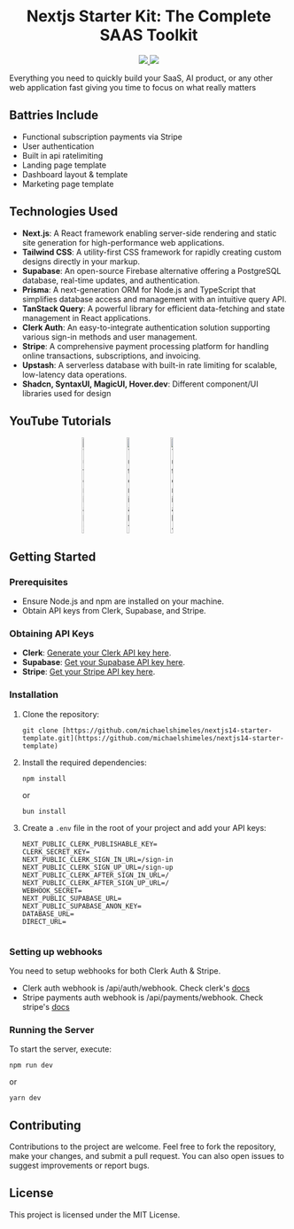 <h1 align="center">Nextjs Starter Kit: The Complete SAAS Toolkit</h1>
<div>
    <div align="center">
        <a href="https://x.com/rasmickyy">
            <img src="https://img.shields.io/badge/X/Twitter-000000?style=for-the-badge&logo=x&logoColor=white" />
        </a>
        <a href="https://www.youtube.com/@rasmic">
            <img src="https://img.shields.io/badge/YouTube-FF0000?style=for-the-badge&logo=youtube&logoColor=white" />
        </a>
    </div>

Everything you need to quickly build your SaaS, AI product, or any other web application fast giving you time to focus on what really matters

## Battries Include
- Functional subscription payments via Stripe
- User authentication
- Built in api ratelimiting
- Landing page template
- Dashboard layout & template
- Marketing page template

## Technologies Used

- **Next.js**: A React framework enabling server-side rendering and static site generation for high-performance web applications.
- **Tailwind CSS**: A utility-first CSS framework for rapidly creating custom designs directly in your markup.
- **Supabase**: An open-source Firebase alternative offering a PostgreSQL database, real-time updates, and authentication.
- **Prisma**: A next-generation ORM for Node.js and TypeScript that simplifies database access and management with an intuitive query API.
- **TanStack Query**: A powerful library for efficient data-fetching and state management in React applications.
- **Clerk Auth**: An easy-to-integrate authentication solution supporting various sign-in methods and user management.
- **Stripe**: A comprehensive payment processing platform for handling online transactions, subscriptions, and invoicing.
- **Upstash**: A serverless database with built-in rate limiting for scalable, low-latency data operations.
- **Shadcn, SyntaxUI, MagicUI, Hover.dev**: Different component/UI libraries used for design

## YouTube Tutorials

<div style="display: flex; justify-content: center; align-items: center;">
    <a href="https://www.youtube.com/watch?v=pxFzHV35B-U">
        <img src="https://i9.ytimg.com/vi/pxFzHV35B-U/mqdefault.jpg?v=65d394d0&sqp=CKzFubIG&rs=AOn4CLA-3abshU6BgDfpPTsENkv4cWGG4w" alt="Tutorial 2" style="width: 24%; height: auto;">
    </a>
    <a href="https://www.youtube.com/watch?v=pnjLxMyxb9E">
        <img src="https://i9.ytimg.com/vi/pnjLxMyxb9E/mqdefault.jpg?v=66241e0b&sqp=CKzFubIG&rs=AOn4CLDDPPJPjdhgfP9DDwFz9iG4JQ2zrg" alt="Tutorial 1" style="width: 24%; height: auto;">
    </a>
    <a href="https://www.youtube.com/watch?v=dmikdnfpCw0">
        <img src="https://i9.ytimg.com/vi/dmikdnfpCw0/mqdefault.jpg?v=6615ba75&sqp=CKzFubIG&rs=AOn4CLDdo4a4eJDwnB4xlEHE5l7MZQDpyw" alt="Tutorial 4" style="width: 24%; height: auto;">
    </a>
</div>


## Getting Started

### Prerequisites

- Ensure Node.js and npm are installed on your machine.
- Obtain API keys from Clerk, Supabase, and Stripe.

### Obtaining API Keys

- **Clerk**: [Generate your Clerk API key here](https://www.clerk.com/).
- **Supabase**: [Get your Supabase API key here](https://www.supabase.com).
- **Stripe**: [Get your Stripe API key here](https://www.stripe.com).

### Installation

1. Clone the repository:
    ```
    git clone [https://github.com/michaelshimeles/nextjs14-starter-template.git](https://github.com/michaelshimeles/nextjs14-starter-template)
    ```
2. Install the required dependencies:
    ```
    npm install
    ```
    or
    ```
    bun install
    ```
3. Create a `.env` file in the root of your project and add your API keys:
    ```
    NEXT_PUBLIC_CLERK_PUBLISHABLE_KEY=
    CLERK_SECRET_KEY=
    NEXT_PUBLIC_CLERK_SIGN_IN_URL=/sign-in
    NEXT_PUBLIC_CLERK_SIGN_UP_URL=/sign-up
    NEXT_PUBLIC_CLERK_AFTER_SIGN_IN_URL=/
    NEXT_PUBLIC_CLERK_AFTER_SIGN_UP_URL=/
    WEBHOOK_SECRET=
    NEXT_PUBLIC_SUPABASE_URL=
    NEXT_PUBLIC_SUPABASE_ANON_KEY=
    DATABASE_URL=
    DIRECT_URL=


### Setting up webhooks

You need to setup webhooks for both Clerk Auth & Stripe.

- Clerk auth webhook is /api/auth/webhook. Check clerk's [docs](https://clerk.com/docs/integrations/webhooks/sync-data)
- Stripe payments auth webhook is /api/payments/webhook. Check stripe's [docs](https://docs.stripe.com/webhooks)

### Running the Server

To start the server, execute:
```
npm run dev
```
or
```
yarn dev
```


## Contributing

Contributions to the project are welcome. Feel free to fork the repository, make your changes, and submit a pull request. You can also open issues to suggest improvements or report bugs.


## License

This project is licensed under the MIT License.
